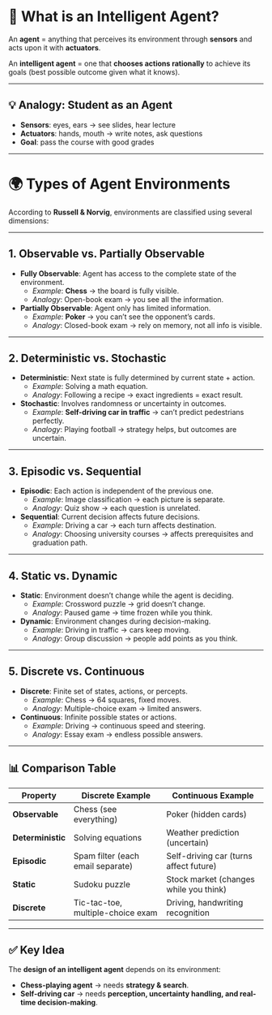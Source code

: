 # 🧠 What is an Intelligent Agent?

An **agent** = anything that perceives its environment through **sensors** and acts upon it with **actuators**.  

An **intelligent agent** = one that **chooses actions rationally** to achieve its goals (best possible outcome given what it knows).  

---

## 💡 Analogy: Student as an Agent
- **Sensors**: eyes, ears → see slides, hear lecture  
- **Actuators**: hands, mouth → write notes, ask questions  
- **Goal**: pass the course with good grades  

---

# 🌍 Types of Agent Environments

According to **Russell & Norvig**, environments are classified using several dimensions:  

---

## 1. Observable vs. Partially Observable
- **Fully Observable**: Agent has access to the complete state of the environment.  
  - *Example*: **Chess** → the board is fully visible.  
  - *Analogy*: Open-book exam → you see all the information.  
- **Partially Observable**: Agent only has limited information.  
  - *Example*: **Poker** → you can’t see the opponent’s cards.  
  - *Analogy*: Closed-book exam → rely on memory, not all info is visible.  

---

## 2. Deterministic vs. Stochastic
- **Deterministic**: Next state is fully determined by current state + action.  
  - *Example*: Solving a math equation.  
  - *Analogy*: Following a recipe → exact ingredients = exact result.  
- **Stochastic**: Involves randomness or uncertainty in outcomes.  
  - *Example*: **Self-driving car in traffic** → can’t predict pedestrians perfectly.  
  - *Analogy*: Playing football → strategy helps, but outcomes are uncertain.  

---

## 3. Episodic vs. Sequential
- **Episodic**: Each action is independent of the previous one.  
  - *Example*: Image classification → each picture is separate.  
  - *Analogy*: Quiz show → each question is unrelated.  
- **Sequential**: Current decision affects future decisions.  
  - *Example*: Driving a car → each turn affects destination.  
  - *Analogy*: Choosing university courses → affects prerequisites and graduation path.  

---

## 4. Static vs. Dynamic
- **Static**: Environment doesn’t change while the agent is deciding.  
  - *Example*: Crossword puzzle → grid doesn’t change.  
  - *Analogy*: Paused game → time frozen while you think.  
- **Dynamic**: Environment changes during decision-making.  
  - *Example*: Driving in traffic → cars keep moving.  
  - *Analogy*: Group discussion → people add points as you think.  

---

## 5. Discrete vs. Continuous
- **Discrete**: Finite set of states, actions, or percepts.  
  - *Example*: Chess → 64 squares, fixed moves.  
  - *Analogy*: Multiple-choice exam → limited answers.  
- **Continuous**: Infinite possible states or actions.  
  - *Example*: Driving → continuous speed and steering.  
  - *Analogy*: Essay exam → endless possible answers.  

---

## 📊 Comparison Table

| **Property**     | **Discrete Example**                | **Continuous Example**            |
|------------------|-------------------------------------|-----------------------------------|
| **Observable**   | Chess (see everything)              | Poker (hidden cards)              |
| **Deterministic**| Solving equations                   | Weather prediction (uncertain)    |
| **Episodic**     | Spam filter (each email separate)   | Self-driving car (turns affect future) |
| **Static**       | Sudoku puzzle                       | Stock market (changes while you think) |
| **Discrete**     | Tic-tac-toe, multiple-choice exam   | Driving, handwriting recognition  |

---

## ✅ Key Idea
The **design of an intelligent agent** depends on its environment:  
- **Chess-playing agent** → needs **strategy & search**.  
- **Self-driving car** → needs **perception, uncertainty handling, and real-time decision-making**.  
